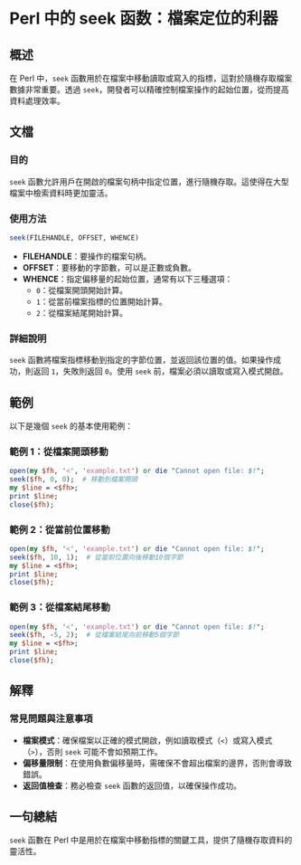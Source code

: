 <!--
Meta Description: # Perl 中的 seek 函数：檔案定位的利器 ## 概述 在 Perl 中，`seek` 函數用於在檔案中移動讀取或寫入的指標，這對於隨機存取檔案數據非常重要。透過 `seek`，開發者可以精確控制檔案操作的起始位置，從而提高資料處理效率。 ## 文檔 ### 目的 `seek` 函數允許用戶...
Meta Keywords: seek, perl, open, line, example
-->

# Perl 中的 seek 函数：檔案定位的利器

## 概述
在 Perl 中，`seek` 函數用於在檔案中移動讀取或寫入的指標，這對於隨機存取檔案數據非常重要。透過 `seek`，開發者可以精確控制檔案操作的起始位置，從而提高資料處理效率。

## 文檔
### 目的
`seek` 函數允許用戶在開啟的檔案句柄中指定位置，進行隨機存取。這使得在大型檔案中檢索資料時更加靈活。

### 使用方法
```perl
seek(FILEHANDLE, OFFSET, WHENCE)
```
- **FILEHANDLE**：要操作的檔案句柄。
- **OFFSET**：要移動的字節數，可以是正數或負數。
- **WHENCE**：指定偏移量的起始位置，通常有以下三種選項：
  - `0`：從檔案開頭開始計算。
  - `1`：從當前檔案指標的位置開始計算。
  - `2`：從檔案結尾開始計算。

### 詳細說明
`seek` 函數將檔案指標移動到指定的字節位置，並返回該位置的值。如果操作成功，則返回 `1`，失敗則返回 `0`。使用 `seek` 前，檔案必須以讀取或寫入模式開啟。

## 範例
以下是幾個 `seek` 的基本使用範例：

### 範例 1：從檔案開頭移動
```perl
open(my $fh, '<', 'example.txt') or die "Cannot open file: $!";
seek($fh, 0, 0);  # 移動到檔案開頭
my $line = <$fh>;
print $line;
close($fh);
```

### 範例 2：從當前位置移動
```perl
open(my $fh, '<', 'example.txt') or die "Cannot open file: $!";
seek($fh, 10, 1);  # 從當前位置向後移動10個字節
my $line = <$fh>;
print $line;
close($fh);
```

### 範例 3：從檔案結尾移動
```perl
open(my $fh, '<', 'example.txt') or die "Cannot open file: $!";
seek($fh, -5, 2);  # 從檔案結尾向前移動5個字節
my $line = <$fh>;
print $line;
close($fh);
```

## 解釋
### 常見問題與注意事項
- **檔案模式**：確保檔案以正確的模式開啟，例如讀取模式（`<`）或寫入模式（`>`），否則 `seek` 可能不會如預期工作。
- **偏移量限制**：在使用負數偏移量時，需確保不會超出檔案的邊界，否則會導致錯誤。
- **返回值檢查**：務必檢查 `seek` 函數的返回值，以確保操作成功。

## 一句總結
`seek` 函數在 Perl 中是用於在檔案中移動指標的關鍵工具，提供了隨機存取資料的靈活性。